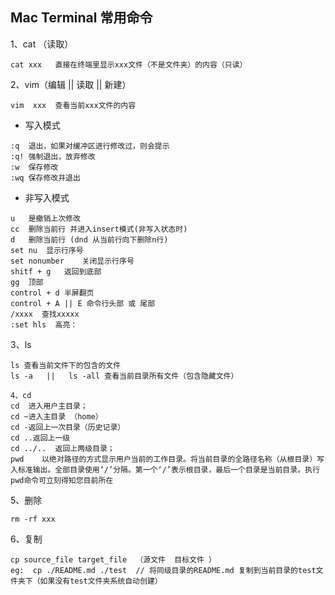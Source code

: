 ## Mac Terminal  常用命令

1、cat （读取）  
```
cat xxx   直接在终端里显示xxx文件（不是文件夹）的内容（只读）
```

2、vim（编辑 || 读取 || 新建）  

```
vim  xxx  查看当前xxx文件的内容
```

 - 写入模式  
 
```
:q  退出，如果对缓冲区进行修改过，则会提示
:q! 强制退出，放弃修改
:w  保存修改
:wq 保存修改并退出
```

- 非写入模式 

```
u   是撤销上次修改
cc  删除当前行 并进入insert模式(非写入状态时)
d   删除当前行 (dnd 从当前行向下删除n行)
set nu  显示行序号
set nonumber    关闭显示行序号
shitf + g   返回到底部
gg  顶部
control + d 半屏翻页
control + A || E 命令行头部 或 尾部
/xxxx  查找xxxxx
:set hls  高亮：
```

3、ls  

```
ls 查看当前文件下的包含的文件
ls -a   ||   ls -all 查看当前目录所有文件（包含隐藏文件） 

4、cd
cd  进入用户主目录；
cd ~进入主目录 （home） 
cd -返回上一次目录（历史记录）
cd ..返回上一级 
cd ../..  返回上两级目录；
pwd    以绝对路径的方式显示用户当前的工作目录。将当前目录的全路径名称（从根目录）写入标准输出。全部目录使用‘/’分隔。第一个‘/’表示根目录，最后一个目录是当前目录。执行pwd命令可立刻得知您目前所在
```

5、删除

```
rm -rf xxx
```

6、复制  

```
cp source_file target_file  （源文件  目标文件 ）
eg:  cp ./README.md ./test  // 将同级目录的README.md 复制到当前目录的test文件夹下（如果没有test文件夹系统自动创建）
```